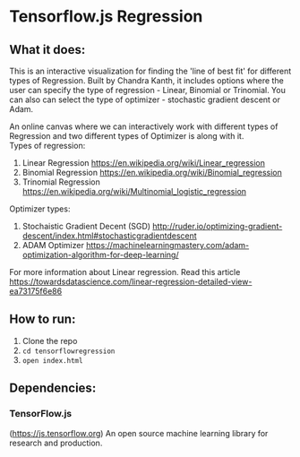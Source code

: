 # Tensorflow.js Regression


## What it does:
This is an interactive visualization for finding the 'line of best fit' for different types of Regression. Built by Chandra Kanth, it includes options where the user can specify the type of regression - Linear, Binomial or Trinomial. You can also can select the type of optimizer - stochastic gradient descent or Adam.

An online canvas where we can interactively work with different types of Regression and two different types of Optimizer is along with it. <br>
Types of regression: <br>
1. Linear Regression
https://en.wikipedia.org/wiki/Linear_regression
2. Binomial Regression
https://en.wikipedia.org/wiki/Binomial_regression
3. Trinomial Regression
https://en.wikipedia.org/wiki/Multinomial_logistic_regression

Optimizer types:
1. Stochaistic Gradient Decent (SGD)
http://ruder.io/optimizing-gradient-descent/index.html#stochasticgradientdescent
2. ADAM Optimizer
https://machinelearningmastery.com/adam-optimization-algorithm-for-deep-learning/

For more information about Linear regression. Read this article <br>
https://towardsdatascience.com/linear-regression-detailed-view-ea73175f6e86

## How to run:
1. Clone the repo
2. `cd tensorflowregression`
3. `open index.html`

## Dependencies:
### TensorFlow.js
(https://js.tensorflow.org) An open source machine learning library for research and production.
